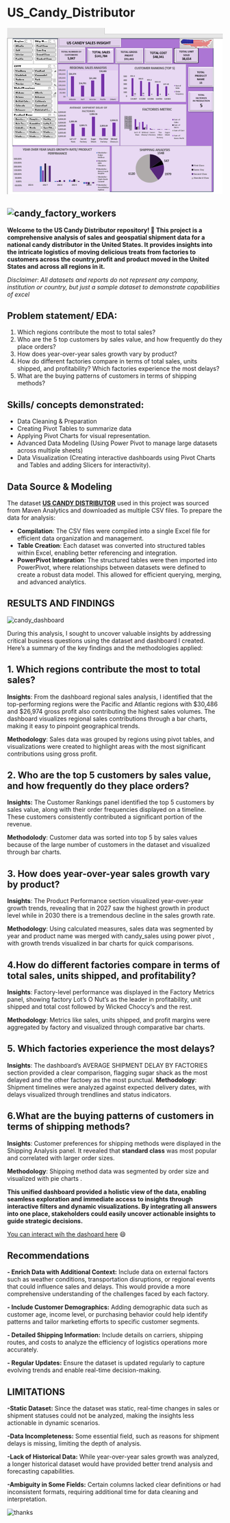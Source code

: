# US_Candy_Distributor

![](https://github.com/amakacynthia/-US_Candy_-Distributor/blob/main/candy_dashboard.png)

![candy_factory_workers](https://github.com/user-attachments/assets/5df03a0c-0090-4918-9237-b921cdd262cf)
-------------------------------------------------------------------------------------------------------------------------------------------------------
**Welcome to the US Candy Distributor repository! 🍬 This project is a comprehensive analysis of sales and geospatial shipment data for a national candy distributor in the United States. It provides insights into the intricate logistics of moving delicious treats from factories to customers across the country,profit and product moved in the United States  and across all regions in it.** 

_Disclaimer_: _All datasets and reports do not represent any company, institution or country, but just a sample dataset to demonstrate capabilities of excel_

## Problem statement/ EDA:
1. Which regions contribute the most to total sales?
2. Who are the 5  top customers by sales value, and how frequently do they place orders?
3. How does year-over-year sales growth vary by product?
4. How do different factories compare in terms of total sales, units shipped, and profitability?  Which factories experience the most delays?
5. What are the buying patterns of customers in terms of  shipping methods?
   
## Skills/ concepts demonstrated:
- Data Cleaning & Preparation
- Creating Pivot Tables to summarize data 
- Applying Pivot Charts for visual representation.
- Advanced Data Modeling (Using Power Pivot to manage large datasets across multiple sheets)
- Data Visualization (Creating interactive dashboards using Pivot Charts and Tables and adding Slicers  for interactivity).

 ## Data Source & Modeling
 
The dataset  **[US CANDY DISTRIBUTOR](https://maven-datasets.s3.amazonaws.com/US+Candy+Distributor/US+Candy+Distributor.zip)**  used in this project was sourced from Maven Analytics and downloaded as multiple CSV files. 
To prepare the data for analysis:   
- **Compilation**: The CSV files were compiled into a single Excel file for efficient data organization and management.
- **Table Creation**: Each dataset was converted into structured tables within Excel, enabling better referencing and integration.
- **PowerPivot Integration**: The structured tables were then imported into PowerPivot, where relationships between datasets were defined to create a robust data model. This allowed for efficient querying, merging, and advanced analytics.

 ## RESULTS AND FINDINGS
 
![candy_dashboard](https://github.com/user-attachments/assets/557bbe1b-a7a5-479b-9abb-ba0883ae1d56)

During this analysis, I sought to uncover valuable insights by addressing critical business questions using the dataset and dashboard I created. Here’s a summary of the key findings and the methodologies applied:

## 1. Which regions contribute the most to total sales?
   
 **Insights**: From the dashboard regional sales analysis, I identified that the top-performing regions were the Pacific and Atlantic regions with $30,486 and $26,974 gross profit also  contributing the highest sales volumes. The dashboard visualizes regional sales contributions through a  bar charts, making it easy to pinpoint geographical trends.
 
**Methodology**: Sales data was grouped by regions using pivot tables, and visualizations were created to highlight areas with the most significant contributions using gross profit.

## 2. Who are the top 5 customers by sales value, and how frequently do they place orders?

**Insights:** The Customer Rankings panel identified the top 5 customers by sales value, along with their order frequencies displayed on a timeline. These customers consistently contributed a significant portion of the revenue.  

**Methodolody**: Customer data was sorted into top 5 by sales values because of the large number of customers in the dataset and visualized through bar charts. 

 ## 3. How does year-over-year sales growth vary by product?
 
**Insights**: The Product Performance section visualized year-over-year growth trends, revealing that  in 2027 saw the highest growth in product level  while in 2030 there is a  tremendous decline in the sales growth rate.  

**Methodology**: Using calculated measures, sales data was segmented by year and product name was merged with candy_sales using power pivot , with growth trends visualized in bar  charts for quick comparisons.

## 4.How do different factories compare in terms of total sales, units shipped, and profitability?

**Insights**: Factory-level performance was displayed in the Factory Metrics panel, showing factory Lot’s O Nut’s as the leader in profitability, unit shipped and  total cost followed by Wicked Choccy‘s and the rest.

**Methodology**: Metrics like sales, units shipped, and profit margins were aggregated by factory and visualized through comparative bar charts.

## 5. Which factories experience the most delays?

**Insights**: The dashboard’s AVERAGE SHIPMENT DELAY BY FACTORIES section provided a clear comparison, flagging sugar shack  as the most delayed and the other factoey as the most punctual.
**Methodology**: Shipment timelines were analyzed against expected delivery dates, with delays visualized through trendlines and status indicators.

## 6.What are the buying patterns of customers in terms of shipping methods?

**Insights**: Customer preferences for shipping methods were displayed in the Shipping Analysis panel. It revealed that **standard class** was most popular and correlated with larger order sizes.

**Methodology**: Shipping method data was segmented by order size and visualized with pie charts .

**This unified dashboard provided a holistic view of the data, enabling seamless exploration and immediate access to insights through interactive filters and dynamic visualizations. By integrating all answers into one place, stakeholders could easily uncover actionable insights to guide strategic decisions.**

[You can interact wih the dashoard here](https://1drv.ms/x/c/ea7bfe9a359fa0e0/EfZT_7F5je9Bh2huFe_1cq8BtM4qeLzY7_be06OJe0iv3w?e=uw6Bb2) 😄

## Recommendations 
**- Enrich Data with Additional Context:**
Include data on external factors such as weather conditions, transportation disruptions, or regional events that could influence sales and delays. This would provide a more comprehensive understanding of the challenges faced by each factory.

**- Include Customer Demographics:**
  Adding demographic data such as customer age, income level, or purchasing behavior could help identify patterns and tailor marketing efforts to specific customer segments.
  
**- Detailed Shipping Information:**
Include details on carriers, shipping routes, and costs to analyze the efficiency of logistics operations more accurately.

**- Regular Updates:**
Ensure the dataset is updated regularly to capture evolving trends and enable real-time decision-making.

## LIMITATIONS 
**-Static Dataset:**
Since the dataset was static, real-time changes in sales or shipment statuses could not be analyzed, making the insights less actionable in dynamic scenarios.

**-Data Incompleteness:**
Some essential field, such as reasons for shipment delays is missing, limiting the depth of analysis.

**-Lack of Historical Data:**
While year-over-year sales growth was analyzed, a longer historical dataset would have provided better trend analysis and forecasting capabilities.

**-Ambiguity in Some Fields:**
Certain columns lacked clear definitions or had inconsistent formats, requiring additional time for data cleaning and interpretation.

![thanks](https://github.com/user-attachments/assets/65959665-0cb0-4a73-8175-96623527249f)








